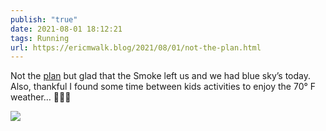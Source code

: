 ```yaml
---
publish: "true"
date: 2021-08-01 18:12:21
tags: Running
url: https://ericmwalk.blog/2021/08/01/not-the-plan.html
---
```


Not the [plan](https://www.strava.com/activities/5723367301) but glad that the Smoke left us and we had blue sky’s today. Also, thankful I found some time between kids activities to enjoy the 70° F weather… 🏃🏻‍♂️

![](https://ericmwalk.blog/uploads/2021/7062c3c9ce.jpg)